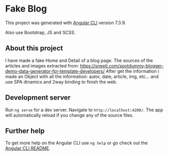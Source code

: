 # Fake Blog

This project was generated with [Angular CLI](https://github.com/angular/angular-cli) version 7.3.9.

Also use Bootstrap, JS and SCSS.

## About this project

I have made a fake Home and Detail of a blog page. The sources of the articles and images extracted from: https://sneeit.com/spotdummy-blogger-demo-data-generator-for-template-developers/
After get the information i made an Object with all the information: autor, date, article, img, etc... and use SPA dinamics and 2way binding to finish the web.

## Development server

Run `ng serve` for a dev server. Navigate to `http://localhost:4200/`. The app will automatically reload if you change any of the source files.

## Further help

To get more help on the Angular CLI use `ng help` or go check out the [Angular CLI README](https://github.com/angular/angular-cli/blob/master/README.md).
